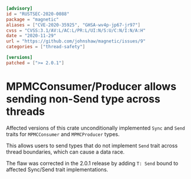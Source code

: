 ```toml
[advisory]
id = "RUSTSEC-2020-0088"
package = "magnetic"
aliases = ["CVE-2020-35925", "GHSA-wv4p-jp67-jr97"]
cvss = "CVSS:3.1/AV:L/AC:L/PR:L/UI:N/S:U/C:N/I:N/A:H"
date = "2020-11-29"
url = "https://github.com/johnshaw/magnetic/issues/9"
categories = ["thread-safety"]

[versions]
patched = [">= 2.0.1"]
```

# MPMCConsumer/Producer allows sending non-Send type across threads

Affected versions of this crate unconditionally implemented `Sync` and `Send` traits for `MPMCConsumer` and `MPMCProducer` types.

This allows users to send types that do not implement `Send` trait across thread boundaries, which can cause a data race.

The flaw was corrected in the 2.0.1 release by adding `T: Send` bound to affected Sync/Send trait implementations.
